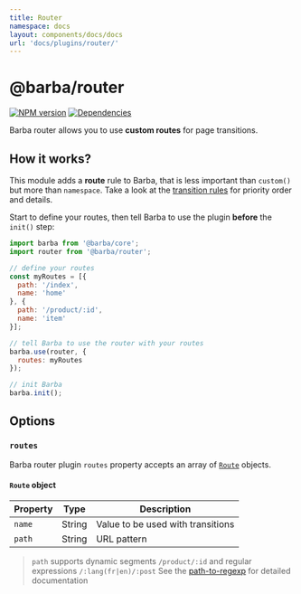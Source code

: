 ```yaml
---
title: Router
namespace: docs
layout: components/docs/docs
url: 'docs/plugins/router/'
---
```


# @barba/router

[![NPM version](https://img.shields.io/npm/v/@barba/router?style=flat-square)](https://www.npmjs.com/package/@barba/router "Badge")
[![Dependencies](https://img.shields.io/librariesio/release/npm/@barba/router?style=flat-square)](https://github.com/barbajs/barba/network/dependencies "Badge")

Barba router allows you to use **custom routes** for page transitions.

## How it works?

This module adds a __route__ rule to Barba, that is less important than `custom()` but more than `namespace`. Take a look at the [transition rules](/docs/advanced/transitions#Rules) for priority order and details.

Start to define your routes, then tell Barba to use the plugin **before** the `init()` step:

```js
import barba from '@barba/core';
import router from '@barba/router';

// define your routes
const myRoutes = [{
  path: '/index',
  name: 'home'
}, {
  path: '/product/:id',
  name: 'item'
}];

// tell Barba to use the router with your routes
barba.use(router, {
  routes: myRoutes
});

// init Barba
barba.init();
```

## Options

### `routes`

Barba router plugin `routes` property accepts an array of [`Route`](#Route-object) objects.

#### `Route` object

| Property | Type   | Description                       |
| -------- | ------ | --------------------------------- |
| `name`   | String | Value to be used with transitions |
| `path`   | String | URL pattern                       |

> `path` supports dynamic segments `/product/:id` and regular expressions `/:lang(fr|en)/:post`
> See the [path-to-regexp](https://github.com/pillarjs/path-to-regexp) for detailed documentation
